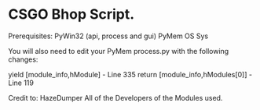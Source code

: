 # CSGO Bhop Script.

Prerequisites:
  PyWin32 (api, process and gui)
  PyMem
  OS
  Sys

  You will also need to edit your PyMem process.py with the following changes:
  
  
  yield [module_info,hModule] - Line 335
  return [module_info,hModules[0]] - Line 119
  
  
Credit to:
  HazeDumper
  All of the Developers of the Modules used.

